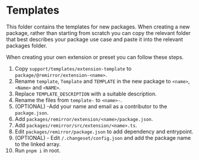# Templates

This folder contains the templates for new packages. When creating a new package, rather than
starting from scratch you can copy the relevant folder that best describes your package use case and
paste it into the relevant packages folder.

When creating your own extension or preset you can follow these steps.

1. Copy `support/templates/extension-template` to `package/@remirror/extension-<name>`.
2. Rename `template`, `Template` and `TEMPLATE` in the new package to `<name>`, `<Name>` and
   `<NAME>`.
3. Replace `TEMPLATE_DESCRIPTION` with a suitable description.
4. Rename the files from `template-` to `<name>-`.
5. (OPTIONAL) -Add your name and email as a contributor to the `package.json`.
6. Add `packages/remirror/extension/<name>/package.json`.
7. Add `packages/remirror/src/extension/<name>.ts`.
8. Edit `packages/remirror/package.json` to add dependency and entrypoint.
9. (OPTIONAL) - Edit `/.changeset/config.json` and add the package name to the linked array.
10. Run `pnpm i` in root.

